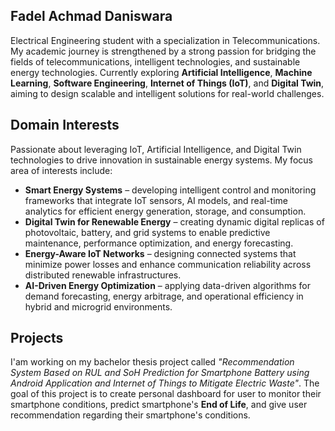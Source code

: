 ## Fadel Achmad Daniswara
Electrical Engineering student with a specialization in Telecommunications. My academic journey is strengthened by a strong passion for bridging the fields of telecommunications, intelligent technologies, and sustainable energy technologies. Currently exploring **Artificial Intelligence**, **Machine Learning**, **Software Engineering**, **Internet of Things (IoT)**, and **Digital Twin**, aiming to design scalable and intelligent solutions for real-world challenges.

## Domain Interests
Passionate about leveraging IoT, Artificial Intelligence, and Digital Twin technologies to drive innovation in sustainable energy systems. My focus area of interests include:
- **Smart Energy Systems** – developing intelligent control and monitoring frameworks that integrate IoT sensors, AI models, and real-time analytics for efficient energy generation, storage, and consumption.
- **Digital Twin for Renewable Energy** – creating dynamic digital replicas of photovoltaic, battery, and grid systems to enable predictive maintenance, performance optimization, and energy forecasting.
- **Energy-Aware IoT Networks** – designing connected systems that minimize power losses and enhance communication reliability across distributed renewable infrastructures.
- **AI-Driven Energy Optimization** – applying data-driven algorithms for demand forecasting, energy arbitrage, and operational efficiency in hybrid and microgrid environments.

## Projects
I'am working on my bachelor thesis project called _"Recommendation System Based on RUL and SoH Prediction for Smartphone Battery using Android Application and Internet of Things to Mitigate Electric Waste"_. The goal of this
project is to create personal dashboard for user to monitor their smartphone conditions, predict smartphone's **End of Life**, and give user recommendation regarding their smartphone's conditions.
